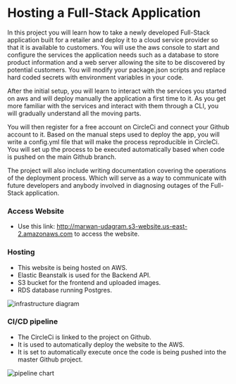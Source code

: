 # Hosting a Full-Stack Application


In this project you will learn how to take a newly developed Full-Stack application built for a retailer and deploy it to a cloud service provider so that it is available to customers. You will use the aws console to start and configure the services the application needs such as a database to store product information and a web server allowing the site to be discovered by potential customers. You will modify your package.json scripts and replace hard coded secrets with environment variables in your code.

After the initial setup, you will learn to interact with the services you started on aws and will deploy manually the application a first time to it. As you get more familiar with the services and interact with them through a CLI, you will gradually understand all the moving parts.

You will then register for a free account on CircleCi and connect your Github account to it. Based on the manual steps used to deploy the app, you will write a config.yml file that will make the process reproducible in CircleCi. You will set up the process to be executed automatically based when code is pushed on the main Github branch.

The project will also include writing documentation covering the operations of the deployment process. Which will serve as a way to communicate with future developers and anybody involved in diagnosing outages of the Full-Stack application.

### Access Website

* Use this link: http://marwan-udagram.s3-website.us-east-2.amazonaws.com to access the website.

### Hosting

* This website is being hosted on AWS.
* Elastic Beanstalk is used for the Backend API.
* S3 bucket for the frontend and uploaded images.
* RDS database running Postgres.


![infrastructure diagram](https://user-images.githubusercontent.com/92494162/153777567-168542b9-642d-445a-887a-a6e2be42c3e3.png)

### CI/CD pipeline
* The CircleCi is linked to the project on Github.
* It is used to automatically deploy the website to the AWS.
* It is set to automatically execute once the code is being pushed into the master Github project.

![pipeline chart](https://user-images.githubusercontent.com/92494162/153777618-7a5d37fe-8d97-4ea9-9079-3dc88608d748.png)


